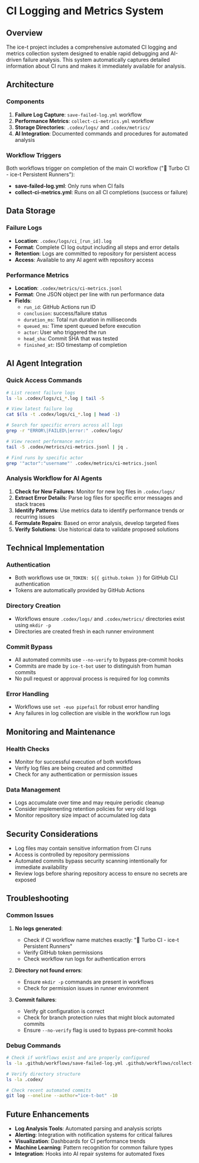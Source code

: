 # CI Logging and Metrics System

## Overview

The ice-t project includes a comprehensive automated CI logging and metrics collection system designed to enable rapid debugging and AI-driven failure analysis. This system automatically captures detailed information about CI runs and makes it immediately available for analysis.

## Architecture

### Components

1. **Failure Log Capture**: `save-failed-log.yml` workflow
2. **Performance Metrics**: `collect-ci-metrics.yml` workflow
3. **Storage Directories**: `.codex/logs/` and `.codex/metrics/`
4. **AI Integration**: Documented commands and procedures for automated analysis

### Workflow Triggers

Both workflows trigger on completion of the main CI workflow ("🚀 Turbo CI - ice-t Persistent Runners"):

- **save-failed-log.yml**: Only runs when CI fails
- **collect-ci-metrics.yml**: Runs on all CI completions (success or failure)

## Data Storage

### Failure Logs
- **Location**: `.codex/logs/ci_[run_id].log`
- **Format**: Complete CI log output including all steps and error details
- **Retention**: Logs are committed to repository for persistent access
- **Access**: Available to any AI agent with repository access

### Performance Metrics
- **Location**: `.codex/metrics/ci-metrics.jsonl`
- **Format**: One JSON object per line with run performance data
- **Fields**:
  - `run_id`: GitHub Actions run ID
  - `conclusion`: success/failure status
  - `duration_ms`: Total run duration in milliseconds
  - `queued_ms`: Time spent queued before execution
  - `actor`: User who triggered the run
  - `head_sha`: Commit SHA that was tested
  - `finished_at`: ISO timestamp of completion

## AI Agent Integration

### Quick Access Commands

```bash
# List recent failure logs
ls -la .codex/logs/ci_*.log | tail -5

# View latest failure log
cat $(ls -t .codex/logs/ci_*.log | head -1)

# Search for specific errors across all logs
grep -r "ERROR\|FAILED\|error:" .codex/logs/

# View recent performance metrics
tail -5 .codex/metrics/ci-metrics.jsonl | jq .

# Find runs by specific actor
grep '"actor":"username"' .codex/metrics/ci-metrics.jsonl
```

### Analysis Workflow for AI Agents

1. **Check for New Failures**: Monitor for new log files in `.codex/logs/`
2. **Extract Error Details**: Parse log files for specific error messages and stack traces
3. **Identify Patterns**: Use metrics data to identify performance trends or recurring issues
4. **Formulate Repairs**: Based on error analysis, develop targeted fixes
5. **Verify Solutions**: Use historical data to validate proposed solutions

## Technical Implementation

### Authentication
- Both workflows use `GH_TOKEN: ${{ github.token }}` for GitHub CLI authentication
- Tokens are automatically provided by GitHub Actions

### Directory Creation
- Workflows ensure `.codex/logs/` and `.codex/metrics/` directories exist using `mkdir -p`
- Directories are created fresh in each runner environment

### Commit Bypass
- All automated commits use `--no-verify` to bypass pre-commit hooks
- Commits are made by `ice-t-bot` user to distinguish from human commits
- No pull request or approval process is required for log commits

### Error Handling
- Workflows use `set -euo pipefail` for robust error handling
- Any failures in log collection are visible in the workflow run logs

## Monitoring and Maintenance

### Health Checks
- Monitor for successful execution of both workflows
- Verify log files are being created and committed
- Check for any authentication or permission issues

### Data Management
- Logs accumulate over time and may require periodic cleanup
- Consider implementing retention policies for very old logs
- Monitor repository size impact of accumulated log data

## Security Considerations

- Log files may contain sensitive information from CI runs
- Access is controlled by repository permissions
- Automated commits bypass security scanning intentionally for immediate availability
- Review logs before sharing repository access to ensure no secrets are exposed

## Troubleshooting

### Common Issues

1. **No logs generated**:
   - Check if CI workflow name matches exactly: "🚀 Turbo CI - ice-t Persistent Runners"
   - Verify GitHub token permissions
   - Check workflow run logs for authentication errors

2. **Directory not found errors**:
   - Ensure `mkdir -p` commands are present in workflows
   - Check for permission issues in runner environment

3. **Commit failures**:
   - Verify git configuration is correct
   - Check for branch protection rules that might block automated commits
   - Ensure `--no-verify` flag is used to bypass pre-commit hooks

### Debug Commands

```bash
# Check if workflows exist and are properly configured
ls -la .github/workflows/save-failed-log.yml .github/workflows/collect-ci-metrics.yml

# Verify directory structure
ls -la .codex/

# Check recent automated commits
git log --oneline --author="ice-t-bot" -10
```

## Future Enhancements

- **Log Analysis Tools**: Automated parsing and analysis scripts
- **Alerting**: Integration with notification systems for critical failures
- **Visualization**: Dashboards for CI performance trends
- **Machine Learning**: Pattern recognition for common failure types
- **Integration**: Hooks into AI repair systems for automated fixes
